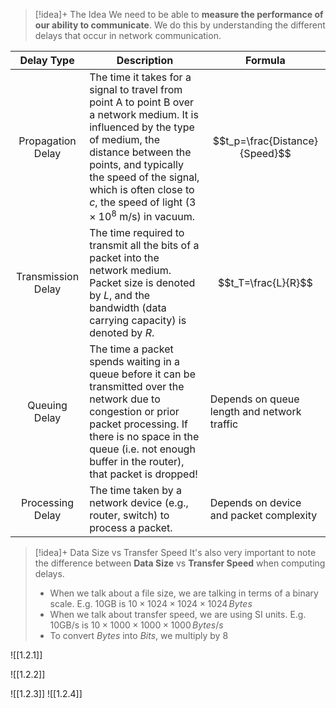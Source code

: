 
> [!idea]+ The Idea
> We need to be able to **measure the performance of our ability to communicate**. We do this by understanding the different delays that occur in network communication.

| Delay Type                          | Description                                                                                                                                                                                                                                                                              | Formula                                     |
| ----------------------------------- | ---------------------------------------------------------------------------------------------------------------------------------------------------------------------------------------------------------------------------------------------------------------------------------------- | ------------------------------------------- |
| <center>Propagation Delay</center>  | The time it takes for a signal to travel from point A to point B over a network medium. It is influenced by the type of medium, the distance between the points, and typically the speed of the signal, which is often close to $c$, the speed of light $(3 \times 10^8$ m/s) in vacuum. | $$t_p=\frac{Distance}{Speed}$$              |
| <center>Transmission Delay</center> | The time required to transmit all the bits of a packet into the network medium. Packet size is denoted by $L$, and the bandwidth (data carrying capacity) is denoted by $R$.                                                                                                             | $$t_T=\frac{L}{R}$$                         |
| <center>Queuing Delay</center>      | The time a packet spends waiting in a queue before it can be transmitted over the network due to congestion or prior packet processing. If there is no space in the queue (i.e. not enough buffer in the router), that packet is dropped!                                                | Depends on queue length and network traffic |
| <center>Processing Delay</center>   | The time taken by a network device (e.g., router, switch) to process a packet.                                                                                                                                                                                                           | Depends on device and packet complexity     |


> [!idea]+ Data Size vs Transfer Speed
> It's also very important to note the difference between **Data Size** vs **Transfer Speed** when computing delays.
> - When we talk about a file size, we are talking in terms of a binary scale. E.g. 10GB is $10\times1024\times1024\times1024\,Bytes$
> - When we talk about transfer speed, we are using SI units. E.g. 10GB/s is $10\times1000\times1000\times1000\,Bytes/s$
> - To convert $Bytes$ into $Bits$, we multiply by $8$

![[1.2.1]]

![[1.2.2]]

![[1.2.3]]
![[1.2.4]]
